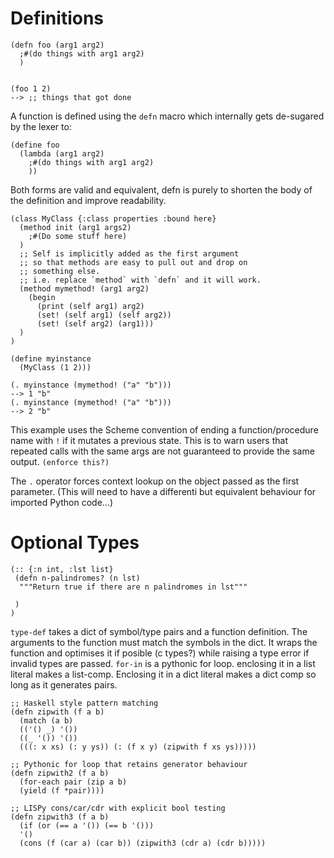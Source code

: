 # Definitions
```Lisp
(defn foo (arg1 arg2)
  ;#(do things with arg1 arg2)
  )


(foo 1 2)
--> ;; things that got done
```
A function is defined using the `defn` macro which internally gets
de-sugared by the lexer to:
```Lisp
(define foo
  (lambda (arg1 arg2)
    ;#(do things with arg1 arg2)
    ))
```
Both forms are valid and equivalent, defn is purely to shorten the body
of the definition and improve readability.

```Lisp
(class MyClass {:class properties :bound here}
  (method init (arg1 args2)
    ;#(Do some stuff here)
  )
  ;; Self is implicitly added as the first argument
  ;; so that methods are easy to pull out and drop on
  ;; something else.
  ;; i.e. replace `method` with `defn` and it will work.
  (method mymethod! (arg1 arg2)
    (begin
      (print (self arg1) arg2)
      (set! (self arg1) (self arg2))
      (set! (self arg2) (arg1)))
  )
)

(define myinstance
  (MyClass (1 2)))

(. myinstance (mymethod! ("a" "b")))
--> 1 "b"
(. myinstance (mymethod! ("a" "b")))
--> 2 "b"
```
This example uses the Scheme convention of ending a function/procedure
name with `!` if it mutates a previous state. This is to warn users that
repeated calls with the same args are not guaranteed to provide the same
output. `(enforce this?)`

The `.` operator forces context lookup on the object passed as the first parameter.
(This will need to have a differenti but equivalent behaviour for imported
Python code...)

# Optional Types
```Lisp
(:: {:n int, :lst list}
 (defn n-palindromes? (n lst)
  """Return true if there are n palindromes in lst"""

 )
)
```
`type-def` takes a dict of symbol/type pairs and a function definition. The arguments
to the function must match the symbols in the dict. It wraps the function and
optimises it if posible (c types?) while raising a type error if invalid types are
passed.
`for-in` is a pythonic for loop. enclosing it in a list literal makes a list-comp.
Enclosing it in a dict literal makes a dict comp so long as it generates pairs.

```Lisp
;; Haskell style pattern matching
(defn zipwith (f a b)
  (match (a b)
  (('() _) '())
  ((_ '()) '())
  (((: x xs) (: y ys)) (: (f x y) (zipwith f xs ys)))))

;; Pythonic for loop that retains generator behaviour
(defn zipwith2 (f a b)
  (for-each pair (zip a b)
  (yield (f *pair))))

;; LISPy cons/car/cdr with explicit bool testing
(defn zipwith3 (f a b)
  (if (or (== a '()) (== b '()))
  '()
  (cons (f (car a) (car b)) (zipwith3 (cdr a) (cdr b)))))
```

